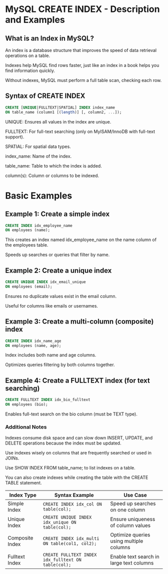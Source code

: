 # MySQL CREATE INDEX - Description and Examples

## What is an Index in MySQL?

  An index is a database structure that improves the speed of data retrieval operations on a table.

  Indexes help MySQL find rows faster, just like an index in a book helps you find information quickly.

  Without indexes, MySQL must perform a full table scan, checking each row.

## Syntax of CREATE INDEX

```sql
CREATE [UNIQUE|FULLTEXT|SPATIAL] INDEX index_name
ON table_name (column1 [(length)] [, column2, ...]);
```

  UNIQUE: Ensures all values in the index are unique.

  FULLTEXT: For full-text searching (only on MyISAM/InnoDB with full-text support).

  SPATIAL: For spatial data types.

  index_name: Name of the index.

  table_name: Table to which the index is added.

  column(s): Column or columns to be indexed.

# Basic Examples

## Example 1: Create a simple index

```sql
CREATE INDEX idx_employee_name
ON employees (name);
```

  This creates an index named idx_employee_name on the name column of the employees table.

  Speeds up searches or queries that filter by name.

## Example 2: Create a unique index

```sql
CREATE UNIQUE INDEX idx_email_unique
ON employees (email);
```

  Ensures no duplicate values exist in the email column.

  Useful for columns like emails or usernames.

## Example 3: Create a multi-column (composite) index

```sql
CREATE INDEX idx_name_age
ON employees (name, age);
```

  Index includes both name and age columns.

  Optimizes queries filtering by both columns together.

## Example 4: Create a FULLTEXT index (for text searching)

```sql
CREATE FULLTEXT INDEX idx_bio_fulltext
ON employees (bio);
```

  Enables full-text search on the bio column (must be TEXT type).

### Additional Notes

  Indexes consume disk space and can slow down INSERT, UPDATE, and DELETE operations because the index must be updated.

  Use indexes wisely on columns that are frequently searched or used in JOINs.

  Use SHOW INDEX FROM table_name; to list indexes on a table.

  You can also create indexes while creating the table with the CREATE TABLE statement.


| Index Type      | Syntax Example                                   | Use Case                                  |
|-----------------|-------------------------------------------------|-------------------------------------------|
| Simple Index    | `CREATE INDEX idx_col ON table(col);`           | Speed up searches on one column           |
| Unique Index    | `CREATE UNIQUE INDEX idx_unique ON table(col);` | Ensure uniqueness of column values        |
| Composite Index | `CREATE INDEX idx_multi ON table(col1, col2);`  | Optimize queries using multiple columns   |
| Fulltext Index  | `CREATE FULLTEXT INDEX idx_fulltext ON table(col);` | Enable text search in large text columns  |
